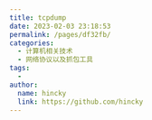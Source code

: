 ```yaml
---
title: tcpdump
date: 2023-02-03 23:18:53
permalink: /pages/df32fb/
categories:
  - 计算机相关技术
  - 网络协议以及抓包工具
tags:
  - 
author: 
  name: hincky
  link: https://github.com/hincky
---
```

